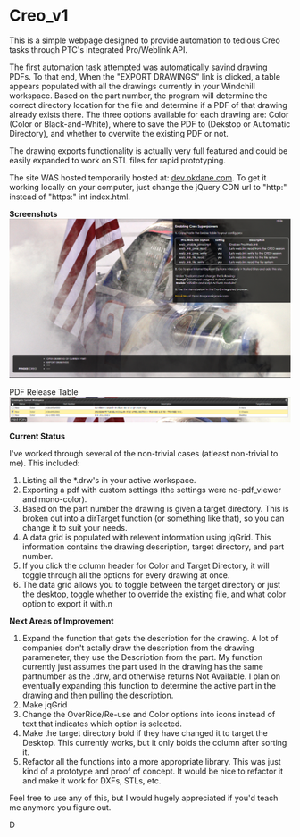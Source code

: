 Creo_v1
=======

This is a simple webpage designed to provide automation to tedious Creo tasks through PTC's integrated Pro/Weblink API.

The first automation task attempted was automatically savind drawing PDFs. To that end, When the "EXPORT DRAWINGS" link is clicked, a table appears populated with all the drawings currently in your Windchill workspace. Based on the part number, the program will determine the correct directory location for the file and determine if a PDF of that drawing already exists there. The three options available for each drawing are: Color (Color or Black-and-White), where to save the PDF to (Dekstop or Automatic Directory), and whether to overwite the existing PDF or not. 

The drawing exports functionality is actually very full featured and could be easily expanded to work on STL files for rapid prototyping. 

The site WAS hosted temporarily hosted at: [dev.okdane.com](http://dev.okdane.com). To get it working locally on your computer, just change the jQuery CDN url to "http:" instead of "https:" int index.html.

**Screenshots**
![Creo_v1 Screenshot](/pic/screenshot_Creo_v1.png)

PDF Release Table
![Creo_v1 Screenshot](/pic/screenshot_Release_Table.png)

**Current Status**

I've worked through several of the non-trivial cases (atleast non-trivial to me). This included:

1. Listing all the *.drw's in your active workspace.
2. Exporting a pdf with custom settings (the settings were no-pdf_viewer and mono-color).
3. Based on the part number the drawing is given a target directory. This is broken out into a dirTarget function (or something like that), so you can change it to suit your needs.
4. A data grid is populated with relevent information using jqGrid. This information contains the drawing description, target directory, and part number.
5. If you click the column header for Color and Target Directory, it will toggle through all the options for every drawing at once.
6. The data grid allows you to toggle between the target directory or just the desktop, toggle whether to override the existing file, and what color option to export it with.n

**Next Areas of Improvement**

1. Expand the function that gets the description for the drawing. A lot of companies don't actally draw the description from the drawing parameneter, they use the Description from the part. My function currently just assumes the part used in the drawing has the same partnumber as the .drw, and otherwise returns Not Available. I plan on eventually expanding this function to determine the active part in the drawing and then pulling the description.
2. Make jqGrid
3. Change the OverRide/Re-use and Color options into icons instead of text that indicates which option is selected.
4. Make the target directory bold if they have changed it to target the Desktop. This currently works, but it only bolds the column after sorting it.
5. Refactor all the functions into a more appropriate library. This was just kind of a prototype and proof of concept. It would be nice to refactor it and make it work for DXFs, STLs, etc.

Feel free to use any of this, but I would hugely appreciated if you'd teach me anymore you figure out.

D
